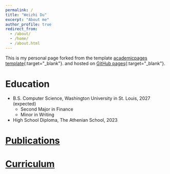 ```yaml
---
permalink: /
title: "Weizhi Du"
excerpt: "About me"
author_profile: true
redirect_from: 
  - /about/
  - /home/
  - /about.html
---
```


This is my personal page forked from the template [academicpages template](https://github.com/academicpages/academicpages.github.io){:target="_blank"}. and hosted on [GitHub pages](https://pages.github.com){:target="_blank"}.

Education
======
* B.S. Computer Science, Washington University in St. Louis, 2027 (expected)
  * Second Major in Finance
  * Minor in Writing
* High School Diploma, The Athenian School, 2023


[Publications](/publications)
======

[Curriculum](/curriculum)
======